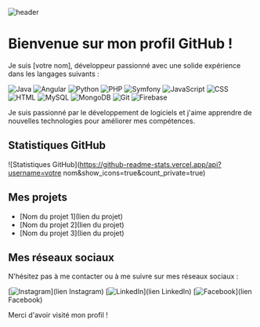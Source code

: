 ![header](https://i.imgur.com/6MvU6pH.png)

# Bienvenue sur mon profil GitHub !

Je suis [votre nom], développeur passionné avec une solide expérience dans les langages suivants : 

![Java](https://img.shields.io/badge/-Java-007396?style=flat-square&logo=java&logoColor=white)
![Angular](https://img.shields.io/badge/-Angular-DD0031?style=flat-square&logo=angular&logoColor=white)
![Python](https://img.shields.io/badge/-Python-3776AB?style=flat-square&logo=python&logoColor=white)
![PHP](https://img.shields.io/badge/-PHP-777BB4?style=flat-square&logo=php&logoColor=white)
![Symfony](https://img.shields.io/badge/-Symfony-000000?style=flat-square&logo=symfony&logoColor=white)
![JavaScript](https://img.shields.io/badge/-JavaScript-F7DF1E?style=flat-square&logo=javascript&logoColor=black)
![CSS](https://img.shields.io/badge/-CSS-1572B6?style=flat-square&logo=css3&logoColor=white)
![HTML](https://img.shields.io/badge/-HTML-E34F26?style=flat-square&logo=html5&logoColor=white)
![MySQL](https://img.shields.io/badge/-MySQL-4479A1?style=flat-square&logo=mysql&logoColor=white)
![MongoDB](https://img.shields.io/badge/-MongoDB-47A248?style=flat-square&logo=mongodb&logoColor=white)
![Git](https://img.shields.io/badge/-Git-F05032?style=flat-square&logo=git&logoColor=white)
![Firebase](https://img.shields.io/badge/-Firebase-FFCA28?style=flat-square&logo=firebase&logoColor=black)

Je suis passionné par le développement de logiciels et j'aime apprendre de nouvelles technologies pour améliorer mes compétences. 

## Statistiques GitHub

![Statistiques GitHub](https://github-readme-stats.vercel.app/api?username=votre nom&show_icons=true&count_private=true)

## Mes projets

- [Nom du projet 1](lien du projet)
- [Nom du projet 2](lien du projet)
- [Nom du projet 3](lien du projet)

## Mes réseaux sociaux

N'hésitez pas à me contacter ou à me suivre sur mes réseaux sociaux : 

[![Instagram](https://img.shields.io/badge/-Instagram-E4405F?style=for-the-badge&logo=instagram&logoColor=white)](lien Instagram)
[![LinkedIn](https://img.shields.io/badge/-LinkedIn-0077B5?style=for-the-badge&logo=linkedin&logoColor=white)](lien LinkedIn)
[![Facebook](https://img.shields.io/badge/-Facebook-1877F2?style=for-the-badge&logo=facebook&logoColor=white)](lien Facebook)

Merci d'avoir visité mon profil !
